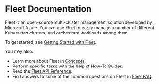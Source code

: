 # Fleet Documentation

Fleet is an open-source multi-cluster management solution developed by Microsoft Azure.
You can use Fleet to easily manage a number of different Kubernetes clusters, and orchestrate
workloads among them.

To get started, see [Getting Started with Fleet](/getting-started/README.md).

You may also:

* Learn more about Fleet in [Concepts](/concepts/README.md).
* Perform specific tasks with the help of [How-To Guides](/how-to/README.md).
* Read the [Fleet API Reference](/api-references.md).
* Find answers to some of the common questions on Fleet in [Fleet FAQ](/FAQ.md).
